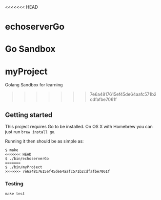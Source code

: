 <<<<<<< HEAD
# echoserverGo

Go Sandbox
=======
# myProject

Golang Sandbox for learning 
>>>>>>> 7e6a4817615ef45de64aafc571b2cdfafbe7061f

## Getting started

This project requires Go to be installed. On OS X with Homebrew you can just run `brew install go`.

Running it then should be as simple as:

```console
$ make
<<<<<<< HEAD
$ ./bin/echoserverGo
=======
$ ./bin/myProject
>>>>>>> 7e6a4817615ef45de64aafc571b2cdfafbe7061f
```

### Testing

``make test``